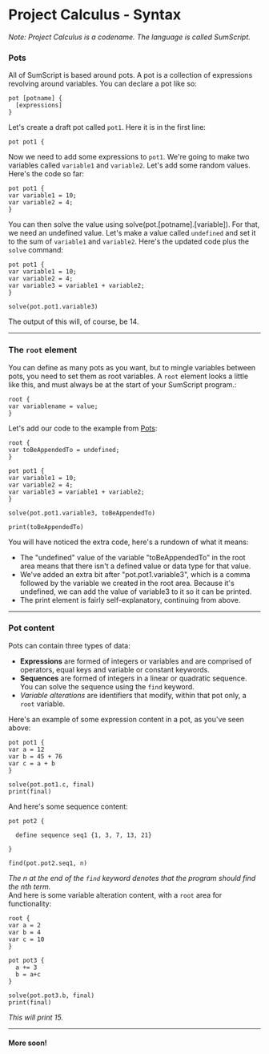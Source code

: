 # Project Calculus - Syntax
_Note: Project Calculus is a codename. The language is called SumScript._

### Pots
All of SumScript is based around pots. A pot is a collection of expressions revolving around variables. You can declare a pot like so:
```
pot [potname] {
  [expressions]
}
```

Let's create a draft pot called `pot1`. Here it is in the first line:
```
pot pot1 {
```

Now we need to add some expressions to `pot1`. We're going to make two variables called `variable1` and `variable2`. Let's add some random values. Here's the code so far:
```
pot pot1 {
var variable1 = 10;
var variable2 = 4;
}
```

You can then solve the value using solve(pot.[potname].[variable]). For that, we need an undefined value. Let's make a value called `undefined` and set it to the sum of `variable1` and `variable2`. Here's the updated code plus the `solve` command:
```
pot pot1 {
var variable1 = 10;
var variable2 = 4;
var variable3 = variable1 + variable2;
}

solve(pot.pot1.variable3)
```

The output of this will, of course, be 14.

---

### The `root` element
You can define as many pots as you want, but to mingle variables between pots, you need to set them as root variables. A `root` element looks a little like this, and must always be at the start of your SumScript program.:
```
root {
var variablename = value;
}
```

Let's add our code to the example from [Pots](#Pots):
```
root {
var toBeAppendedTo = undefined;
}

pot pot1 {
var variable1 = 10;
var variable2 = 4;
var variable3 = variable1 + variable2;
}

solve(pot.pot1.variable3, toBeAppendedTo)

print(toBeAppendedTo)
```

You will have noticed the extra code, here's a rundown of what it means:
* The "undefined" value of the variable "toBeAppendedTo" in the root area means that there isn't a defined value or data type for that value.
* We've added an extra bit after "pot.pot1.variable3", which is a comma followed by the variable we created in the root area. Because it's undefined, we can add the value of variable3 to it so it can be printed.
* The print element is fairly self-explanatory, continuing from above.

---

### Pot content
Pots can contain three types of data:
* **Expressions** are formed of integers or variables and are comprised of operators, equal keys and variable or constant keywords.
* **Sequences** are formed of integers in a linear or quadratic sequence. You can solve the sequence using the `find` keyword.
* *Variable alterations* are identifiers that modify, within that pot only, a `root` variable.

Here's an example of some expression content in a pot, as you've seen above:
```
pot pot1 {
var a = 12
var b = 45 + 76
var c = a + b
}

solve(pot.pot1.c, final)
print(final)
```
And here's some sequence content:
```
pot pot2 {

  define sequence seq1 {1, 3, 7, 13, 21}
  
}

find(pot.pot2.seq1, n)
```
_The n at the end of the `find` keyword denotes that the program should find the nth term._
<br>
And here is some variable alteration content, with a `root` area for functionality:
```
root {
var a = 2
var b = 4
var c = 10
}

pot pot3 {
  a += 3
  b = a+c
}

solve(pot.pot3.b, final)
print(final)
```
_This will print 15._

---

#### More soon!
